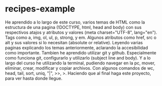 # recipes-example
He aprendido a lo largo de este curso, varios temas de HTML como la estructura de una pagina (!DOCTYPE, html, head and body) con sus respectivos atajos y atributos y valores (meta charset="UTF-8", lang="en").
Tags como a, img, ol, ul, p, strong, y em.
Algunos atributos como href, src o alt y sus valores si lo necesitan (absolute or relative).
Leyendo varias paginas explicando los temas anteriormente, aclarando la accesibilidad como importante.
Tambien he aprendido utilizar git y github. Especialmente como funciona git, configurarlo y utilizarlo (subject line and body).
Y a lo largo del curso he utilizando la terminal, pudiendo navegar en la pc, mover, eliminar, crear, modificar y copiar archivos. Con algunos comandos de wc, head, tail, sort, uniq, "|", >>, >.
Haciendo que al final haga este proyecto, para ver hasta donde llegue.
